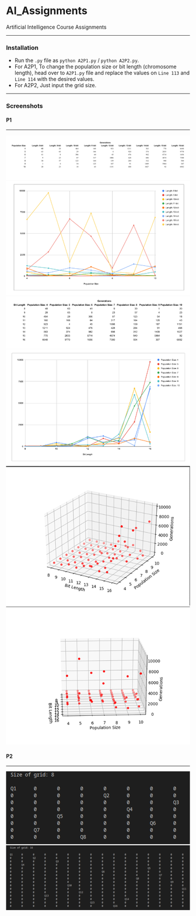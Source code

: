 # AI_Assignments
Artificial Intelligence Course Assignments
___

### Installation
- Run the `.py` file as `python A2P1.py` / `python A2P2.py`.
- For A2P1, To change the population size or bit length (chromosome length), head over to `A2P1.py` file and replace the values on `Line 113` and `Line 114` with the desired values.
- For A2P2, Just input the grid size.
___

### Screenshots

#### P1
___

   ![alt text](/assets/A2P1_Report1.png "Table.")
   ![alt text](/assets/A2P1_Report2.png "Graph.")
   ![alt text](/assets/A2P1_Report3.png "Table.")
   ![alt text](/assets/A2P1_Report4.png "Graph.")
   ![alt text](/assets/A2P1_3D1.png "3D Plot.")
   ![alt text](/assets/A2P1_3D2.png "3D Plot.")

#### P2
___

   ![alt text](/assets/A2P21.png "Program Output.")
   ![alt text](/assets/A2P22.png "Program Output.")
